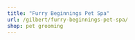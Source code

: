 ```yaml
---
title: "Furry Beginnings Pet Spa"
url: /gilbert/furry-beginnings-pet-spa/
shop: pet grooming
---
```


